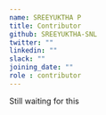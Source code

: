 ```yaml
---
name: SREEYUKTHA P
title: Contributor
github: SREEYUKTHA-SNL
twitter: ""
linkedin: ""
slack: ""
joining_date: ""
role : contributor
---
```


Still waiting for this
